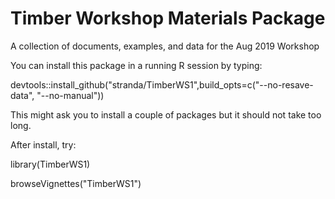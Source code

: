 # Timber Workshop Materials Package

A collection of documents, examples, and data for the Aug 2019 Workshop

You can install this package in a running R session by typing:

devtools::install_github("stranda/TimberWS1",build_opts=c("--no-resave-data", "--no-manual"))

This might ask you to install a couple of packages but it should not take too long.

After install, try:

library(TimberWS1)

browseVignettes("TimberWS1")
